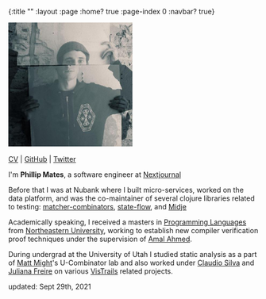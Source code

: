 {:title ""
 :layout :page
 :home? true
 :page-index 0
 :navbar? true}


<div class="image imageright">
<img title="Phillip Mates" alt="Phillip Mates" src="img/phillip.jpg" width="250px">
</div>

<p><a href="./files/mates_cv.pdf">CV</a> | <a href="https://github.com/philomates">GitHub</a> | <a href="https://twitter.com/philomates">Twitter</a>

<p>I'm <strong>Phillip Mates</strong>, a software engineer at <a href="https://nextjournal.com/">Nextjournal</a></p>

<p>
Before that I was at Nubank where I built micro-services, worked on the data platform, and was the co-maintainer of several clojure libraries related to testing: <a href="https://github.com/nubank/matcher-combinators/">matcher-combinators</a>, <a href="https://github.com/nubank/state-flow">state-flow</a>, and <a href="https://github.com/marick/midje">Midje</a>
</p>


</p>Academically speaking, I received a masters in <a href="http://prl.ccs.neu.edu/">Programming Languages</a> from <a href="http://www.ccs.neu.edu/">Northeastern University</a>, working to establish new compiler verification proof techniques under the supervision of <a href="http://www.ccs.neu.edu/home/amal/">Amal Ahmed</a>.</p>

<p>
During undergrad at the University of Utah I studied static analysis as a part of <a href="matt.might.net">Matt Might</a>'s U-Combinator lab and also worked under <a href="http://vgc.poly.edu/~csilva/">Claudio Silva</a> and <a href="http://vgc.poly.edu/~juliana/">Juliana Freire</a> on various <a href="http://vistrails.org">VisTrails</a> related projects.</p>

<footer id="footer" class="wrapper">
  <p class="date">updated: Sept 29th, 2021</p>
</footer>

